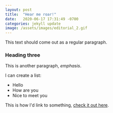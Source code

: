 ```yaml
---
layout: post
title:  "Hear me roar!"
date:   2020-06-17 17:31:49 -0700
categories: jekyll update
image: /assets/images/editorial_2.gif
---
```


This text should come out as a regular paragraph.

### Heading three

This is another paragraph, *emphasis*. 

I can create a list:
*  Hello
*  How are you
*  Nice to meet you

This is how I'd link to something, [check it out here](http://google.com/ "go to google").
